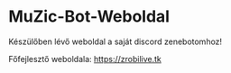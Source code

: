 # MuZic-Bot-Weboldal

Készülőben lévő weboldal a saját discord zenebotomhoz!


Főfejlesztő weboldala: https://zrobilive.tk
